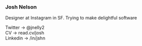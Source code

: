 ### Josh Nelson

Designer at Instagram in SF.
Trying to make delightful software

Twitter -> @jnelly2  
CV -> read.cv/josh  
Linkedin -> /in/jshn

